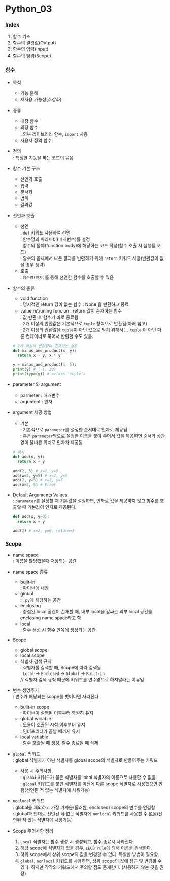 # **Python_03**
### Index
1. 함수 기초
2. 함수의 결괏값(Output)
3. 함수의 입력(Input)
4. 함수의 범위(Scope)

### 함수
- 목적
  - 기능 분해
  - 재사용 가능성(추상화)

- 종류
  - 내장 함수
  - 외장 함수  
  : 외부 라이브러리 함수, `import` 사용
  - 사용자 정의 함수

- 정의  
  : 특정한 기능을 하는 코드의 묶음

- 함수 기본 구조
  - 선언과 호출
  - 입력
  - 문서화
  - 범위
  - 결과값

- 선언과 호출  
  - 선언  
  : `def` 키워드 사용하여 선언  
  : 함수명과 파라미터(매개변수)를 설정  
  : 함수의 몸체(function body)에 해당하는 코드 작성(함수 호출 시 실행될 코드)  
  : 함수의 몸체에서 나온 결과를 반환하기 위해 `return` 키워드 사용(반환값이 없을 경우 생략)
  - 호출  
  : `함수명(인자)`를 통해 선언한 함수를 호출할 수 있음

- 함수의 종류
  - void function  
  : 명시적인 return 값이 없는 함수
  : None 을 반환하고 종료
  - value retruning funcion
  : return 값이 존재하는 함수  
  : 값 반환 후 함수가 바로 종료됨  
  : 2개 이상의 반환값은 기본적으로 `tuple` 형식으로 반환됨(아래 참고)  
  : 2개 이상의 반환값을 `tuple`이 아닌 값으로 받기 위해서는, `tuple` 이 아닌 다른 컨테이너로 묶어서 반환할 수도 있음.
  ```python
  # 2개 이상의 반환값이 존재하는 경우
  def minus_and_product(x, y):
    return x - y, x * y
  
  y = minus_and_product(4, 5):
  print(y) # (-1, 20)
  print(type(y)) # <class 'tuple'>
  ```

- parameter 와 argument
  - parmeter : 매개변수
  - argument : 인자

- argument 제공 방법
  - 기본  
  : 기본적으로 `parameter`를 설정한 순서대로 인자로 제공됨   
  : 혹은 `parameter`명으로 설정한 이름을 붙여 주어서 값을 제공하면 순서와 상관없이 올바른 위치로 인자가 제공됨
  ```python
  # 예시
  def add(x, y):
    return x + y
  
  add(2, 5) # x=2, y=5
  add(x=2, y=5) # x=2, y=5
  add(2, y=5) # x=2, y=5
  add(x=2, 5) # Error
  ```
  

- Default Arguments Values  
  : `parameter`를 설정할 때 기본값을 설정하면, 인자로 값을 제공하지 않고 함수를 호출할 때 기본값이 인자로 제공된다.
  ```python
  def add(x, y=0):
    return x + y
  
  add(2) # x=2, y=0, return=2
  ```  
### Scope
- name space  
  : 이름을 할당했을때 저장되는 공간

- name space 종류
  - built-in  
  : 파이썬에 내장
  - global  
  : `.py`에 해당하는 공간
  - enclosing  
  : 중첩된 local 공간이 존재할 때, 내부 local을 감싸는 외부 local 공간을 enclosing name space라고 함
  - local  
  : 함수 생성 시 함수 안쪽에 생성되는 공간

- Scope
  - global scope
  - local scope
  - 식별자 검색 규칙  
  : 식별자를 검색할 때, Scope에 따라 검색됨  
  : `Local` -> `Enclosed` -> `Global` -> `Built-in`  
  // 식별자 검색 규칙 때문에 키워드를 변수명으로 하지말라는 이유임
  
- 변수 생명주기  
  : 변수가 해당되는 scope를 벗어나면 사라진다
  - built-in scope  
  : 파이썬이 실행된 이후부터 영원히 유지
  - global variable  
  : 모듈이 호출된 시점 이후부터 유지  
  : 인터프리터가 끝날 때까지 유지
  - local variable  
  : 함수 호출될 때 생성, 함수 종료될 때 삭제

- `global` 키워드  
  : global 식별자가 아닌 식별자를 global scope의 식별자로 만들어주는 키워드 
  - 사용 시 주의사항  
  : `global` 키워드가 붙은 식별자를 local 식별자의 이름으로 사용할 수 없음  
  : `global` 키워드를 붙인 식별자를 이전에 다른 scope 식별자로 사용했으면 안 됨(선언된 적 없는 식별자에 사용가능)
- `nonlocal` 키워드  
  : global을 제외하고 가장 가까운(둘러싼, enclosed) scope의 변수를 연결함  
  : global과 반대로 선언된 적 없는 식별자에 `nonlocal` 키워드를 사용할 수 없음(선언된 적 있는 식별자에 사용가능)

- Scope 주의사항 정리
  1. `Local` 식별자는 함수 생성 시 생성되고, 함수 종료시 사라진다.  
  2. 해당 scope에 식별자가 없을 경우, `LEGB rule`에 의해 이름을 검색한다.  
  3. 하위 scope에서 상위 scope의 값을 변경할 수 없다. 특별한 방법이 필요함.
  4. `global`, `nonlocal` 키워드를 사용하면, 상위 scope의 값에 접근 및 변경할 수 있다. 하지만 각각의 키워드에서 주의할 점도 존재한다. (사용하지 않는 것을 권장)